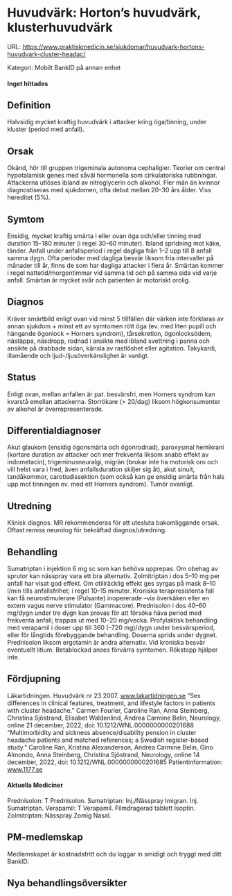 # Huvudvärk: Horton’s huvudvärk, klusterhuvudvärk

URL: https://www.praktiskmedicin.se/sjukdomar/huvudvark-hortons-huvudvark-cluster-headac/



Kategori: Mobilt BankID på annan enhet

#### Inget hittades

## Definition

Halvsidig mycket kraftig huvudvärk i attacker kring öga/tinning, under kluster (period med anfall).

## Orsak

Okänd, hör till gruppen trigeminala autonoma cephaligier. Teorier om central hypotalamisk genes med såväl hormonella som cirkulatoriska rubbningar. Attackerna utlöses ibland av nitroglycerin och alkohol. Fler män än kvinnor diagnostiseras med sjukdomen, ofta debut mellan 20–30 års ålder. Viss hereditet (5%).

## Symtom

Ensidig, mycket kraftig smärta i eller ovan öga och/eller tinning med duration 15–180 minuter (i regel 30–60 minuter). Ibland spridning mot käke, tänder. Anfall under anfallsperiod i regel dagliga från 1–2 upp till 8 anfall samma dygn. Ofta perioder med dagliga besvär liksom fria intervaller på månader till år, finns de som har dagliga attacker i flera år. Smärtan kommer i regel nattetid/morgontimmar vid samma tid och på samma sida vid varje anfall. Smärtan är mycket svår och patienten är motoriskt orolig.

## Diagnos

Kräver smärtbild enligt ovan vid minst 5 tillfällen där värken inte förklaras av annan sjukdom + minst ett av symtomen rött öga (ev. med liten pupill och hängande ögonlock = Horners syndrom), tårsekretion, ögonlocksödem, nästäppa, näsdropp, rodnad i ansikte med ibland svettning i panna och ansikte på drabbade sidan, känsla av rastlöshet eller agitation.
Takykardi, illamående och ljud-/ljusöverkänslighet är vanligt.

## Status

Enligt ovan, mellan anfallen är pat. besvärsfri, men Horners syndrom kan kvarstå emellan attackerna. Storrökare (> 20/dag) liksom högkonsumenter av alkohol är överrepresenterade.

## Differentialdiagnoser

Akut glaukom (ensidig ögonsmärta och ögonrodnad), paroxysmal hemikrani (kortare duration av attacker och mer frekventa liksom snabb effekt av indometacin), trigeminusneuralgi, migrän (brukar inte ha motorisk oro och vill helst vara i fred, även anfallsduration skiljer sig åt), akut sinuit, tandåkommor, carotisdissektion (som också kan ge ensidig smärta från hals upp mot tinningen ev. med ett Horners syndrom). Tumör ovanligt.

## Utredning

Klinisk diagnos. MR rekommenderas för att utesluta bakomliggande orsak. Oftast remiss neurolog för bekräftad diagnos/utredning.

## Behandling

Sumatriptan i injektion 6 mg sc som kan behöva upprepas. Om obehag av sprutor kan nässpray vara ett bra alternativ. Zolmitriptan i dos 5–10 mg per anfall har visat god effekt. Om otillräcklig effekt ges syrgas på mask 8–10 l/min tills anfallsfrihet; i regel 10–15 minuter. Kroniska terapiresistenta fall kan få neurostimulerare (Pulsante) inopererade –via överkäken eller en extern vagus nerve stimulator (Gammacore).
Prednisolon i dos 40–60 mg/dygn under tre dygn kan provas för att försöka häva period med frekventa anfall; trappas ut med 10–20 mg/vecka.
Profylaktisk behandling med verapamil i doser upp till 360 (–720 mg)/dygn under besvärsperiod, eller för långtids förebyggande behandling. Doserna sprids under dygnet. Prednisolon liksom ergotamin är andra alternativ. Vid kroniska besvär eventuellt litium.
Betablockad anses förvärra symtomen. Rökstopp hjälper inte.

## Fördjupning

Läkartidningen. Huvudvärk nr 23 2007. www.lakartidningen.se
”Sex differences in clinical features, treatment, and lifestyle factors in patients with cluster headache.” Carmen Fourier, Caroline Ran, Anna Steinberg, Christina Sjöstrand, Elisabet Waldenlind, Andrea Carmine Belin, Neurology, online 21 december, 2022, doi: 10.1212/WNL.0000000000201688
“Multimorbidity and sickness absence/disability pension in cluster headache patients and matched references; a Swedish register-based study.” Caroline Ran, Kristina Alexanderson, Andrea Carmine Belin, Gino Almondo, Anna Steinberg, Christina Sjöstrand, Neurology, online 14 december, 2022, doi: 10.1212/WNL.0000000000201685
Patientinformation: www.1177.se

#### Aktuella Mediciner

Prednisolon: T Prednisolon.
Sumatriptan: Inj./Nässpray Imigran. Inj. Sumatriptan.
Verapamil: T Verapamil. Filmdragerad tablett Isoptin.
Zolmitriptan: Nässpray Zomig Nasal.

## PM-medlemskap

Medlemskapet är kostnadsfritt och du loggar in smidigt och tryggt med ditt BankID.

## Nya behandlingsöversikter

